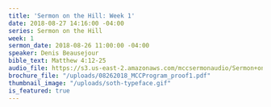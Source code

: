 ```yaml
---
title: 'Sermon on the Hill: Week 1'
date: 2018-08-27 14:16:00 -04:00
series: Sermon on the Hill
week: 1
sermon_date: 2018-08-26 11:00:00 -04:00
speaker: Denis Beausejour
bible_text: Matthew 4:12-25
audio_file: https://s3.us-east-2.amazonaws.com/mccsermonaudio/Sermon+on+the+Hill_+Week+1.lite.mp3
brochure_file: "/uploads/08262018_MCCProgram_proof1.pdf"
thumbnail_image: "/uploads/soth-typeface.gif"
is_featured: true
---
```


